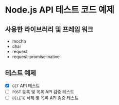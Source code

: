 # Node.js API 테스트 코드 예제

## 사용한 라이브러리 및 프레임 워크
- mocha
- chai
- request
- request-promise-native

## 테스트 예제
- [x] `GET` API 테스트
- [ ] `POST` 등록 및 목록 API 검증 테스트
- [ ] `DELETE` 삭제 및 목록 API 검증 테스트